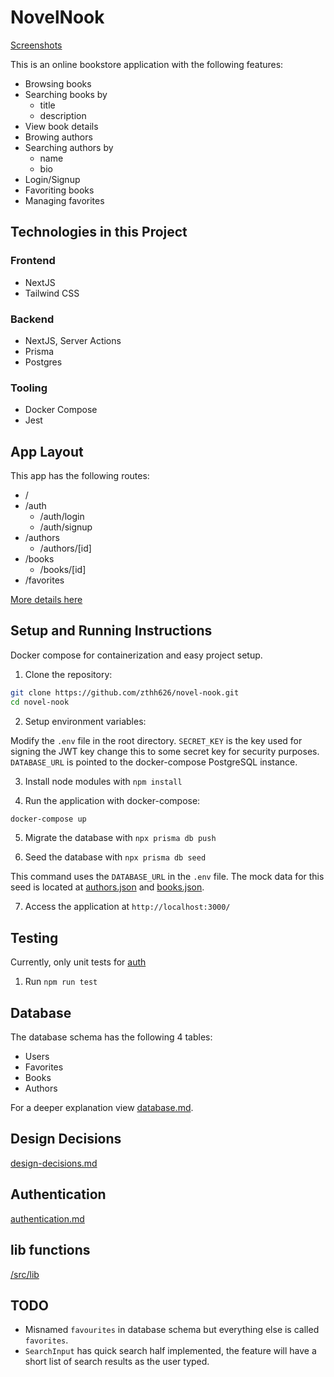 # NovelNook

[Screenshots](/docs/images/screenshots/README.md)

This is an online bookstore application with the following features:

- Browsing books
- Searching books by
  - title
  - description
- View book details
- Browing authors
- Searching authors by
  - name
  - bio
- Login/Signup
- Favoriting books
- Managing favorites

## Technologies in this Project

### Frontend

- NextJS
- Tailwind CSS

### Backend

- NextJS, Server Actions
- Prisma
- Postgres

### Tooling

- Docker Compose
- Jest

## App Layout

This app has the following routes:

- /
- /auth
  - /auth/login
  - /auth/signup
- /authors
  - /authors/[id]
- /books
  - /books/[id]
- /favorites

[More details here](/src/app/README.md)

## Setup and Running Instructions

Docker compose for containerization and easy project setup.

1. Clone the repository:

```bash
git clone https://github.com/zthh626/novel-nook.git
cd novel-nook
```

2. Setup environment variables:

Modify the `.env` file in the root directory. `SECRET_KEY` is the key used for signing the JWT key change this to some secret key for security purposes. `DATABASE_URL` is pointed to the docker-compose PostgreSQL instance.

3. Install node modules with `npm install`

4. Run the application with docker-compose:

```bash
docker-compose up
```

5. Migrate the database with `npx prisma db push`

6. Seed the database with `npx prisma db seed`

This command uses the `DATABASE_URL` in the `.env` file. The mock data for this seed is located at [authors.json](/prisma/seed/authors.json) and [books.json](/prisma/seed/books.json).

7. Access the application at `http://localhost:3000/`

## Testing

Currently, only unit tests for [auth](/src/lib/auth/index.ts)

1. Run `npm run test`

## Database

The database schema has the following 4 tables:

- Users
- Favorites
- Books
- Authors

For a deeper explanation view [database.md](/docs/database.md).

## Design Decisions

[design-decisions.md](/docs/design-decisions.md)

## Authentication

[authentication.md](/docs/authentication.md)

## lib functions

[/src/lib](/src/lib/README.md)

## TODO

- Misnamed `favourites` in database schema but everything else is called `favorites`.
- `SearchInput` has quick search half implemented, the feature will have a short list of search results as the user typed.
